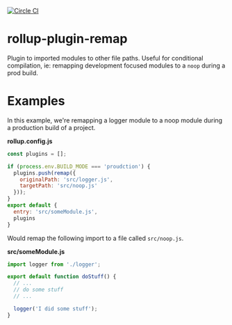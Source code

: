 [![Circle CI](https://circleci.com/gh/Shopify/rollup-plugin-remap.png?circle-token=67914ecf2f4628eb18a184faeeab9e7444b244cd)](https://circleci.com/gh/Shopify/rollup-plugin-remap)

rollup-plugin-remap
===

Plugin to imported modules to other file paths. Useful for conditional
compilation, ie: remapping development focused modules to a `noop` during a prod
build.

# Examples

In this example, we're remapping a logger module to a noop module during a
production build of a project.

__rollup.config.js__
```js
const plugins = [];

if (process.env.BUILD_MODE === 'proudction') {
  plugins.push(remap({
    originalPath: 'src/logger.js',
    targetPath: 'src/noop.js'
  }));
}
export default {
  entry: 'src/someModule.js',
  plugins
}
```

Would remap the following import to a file called `src/noop.js`.

__src/someModule.js__
```js
import logger from './logger';

export default function doStuff() {
  // ...
  // do some stuff
  // ...

  logger('I did some stuff');
}
```
